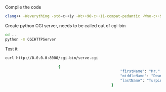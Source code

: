 Compile the code
```bash
clang++ -Weverything -std=c++1y -Wc++98-c++11-compat-pedantic -Wno-c++98-compat -o cgi-bin/serve.cgi serve.cpp
```

Create python CGI server, needs to be called out of cgi-bin
```bash
cd ..
python -m CGIHTTPServer
```

Test it
```bash
curl http://0.0.0.0:8000/cgi-bin/serve.cgi

                        {
													"firstName": "Mr.", 
													"middleName": "Dean",
													"lastName": "Turpin"
												}
```
